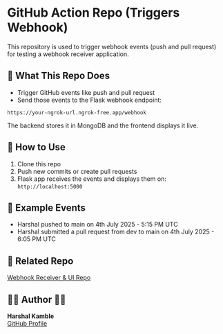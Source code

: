 <h1>GitHub Action Repo (Triggers Webhook)</h1>

<p>This repository is used to trigger webhook events (push and pull request) for testing a webhook receiver application.</p>

<h2>🔁 What This Repo Does</h2>
<ul>
  <li>Trigger GitHub events like push and pull request</li>
  <li>Send those events to the Flask webhook endpoint:</li>
</ul>
<pre><code>https://your-ngrok-url.ngrok-free.app/webhook</code></pre>

<p>The backend stores it in MongoDB and the frontend displays it live.</p>

<h2>🚀 How to Use</h2>
<ol>
  <li>Clone this repo</li>
  <li>Push new commits or create pull requests</li>
  <li>Flask app receives the events and displays them on:
    <br><code>http://localhost:5000</code></li>
</ol>

<h2>📎 Example Events</h2>
<ul>
  <li>Harshal pushed to main on 4th July 2025 - 5:15 PM UTC</li>
  <li>Harshal submitted a pull request from dev to main on 4th July 2025 - 6:05 PM UTC</li>
</ul>

<h2>🔗 Related Repo</h2>
<p><a href="https://github.com/Harshal-Kamble/webhook-repo">Webhook Receiver & UI Repo</a></p>

<h2>🧑‍💻 Author 🧑‍💻</h2>
<p><strong>Harshal Kamble</strong><br>
<a href="https://github.com/Harshal-Kamble">GitHub Profile</a></p>
